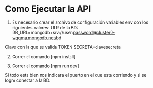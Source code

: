 # Como Ejecutar la API

1. Es necesario crear el archivo de configuración variables.env con los siguientes valores:
ULR de la BD:
    DB_URL=mongodb+srv://user:password@cluster0-wqqma.mongodb.net/bd

Clave con la que se valida TOKEN
    SECRETA=clavesecreta

2. Correr el comando [npm install]

3. Correr el comando [npm run dev]

Si todo esta bien nos indicara el puerto en el que esta corriendo y si se logro conectar a la BD.
